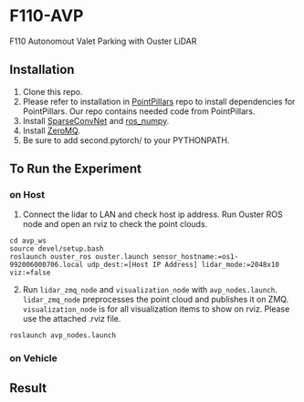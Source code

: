 # F110-AVP
F110 Autonomout Valet Parking with Ouster LiDAR

## Installation
1. Clone this repo.
2. Please refer to installation in [PointPillars](https://github.com/nutonomy/second.pytorch) repo to install dependencies for PointPillars. Our repo contains needed code from PointPillars.
3. Install [SparseConvNet](https://github.com/facebookresearch/SparseConvNet) and [ros_numpy](https://github.com/eric-wieser/ros_numpy).
4. Install [ZeroMQ](http://wiki.zeromq.org/intro:get-the-software).
5. Be sure to add second.pytorch/ to your PYTHONPATH.

## To Run the Experiment

### on Host
1. Connect the lidar to LAN and check host ip address. Run Ouster ROS node and open an rviz to check the point clouds.
```
cd avp_ws
source devel/setup.bash
roslaunch ouster_ros ouster.launch sensor_hostname:=os1-992006000706.local udp_dest:=[Host IP Address] lidar_mode:=2048x10 viz:=false
```

2. Run `lidar_zmq_node` and `visualization_node` with `avp_nodes.launch`. `lidar_zmq_node` preprocesses the point cloud and publishes it on ZMQ. `visualization_node` is for all visualization items to show on rviz. Please use the attached .rviz file.
```
roslaunch avp_nodes.launch
```

### on Vehicle

## Result

